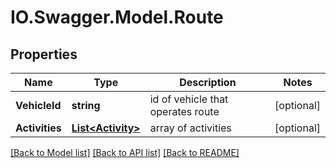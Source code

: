 # IO.Swagger.Model.Route
## Properties

Name | Type | Description | Notes
------------ | ------------- | ------------- | -------------
**VehicleId** | **string** | id of vehicle that operates route | [optional] 
**Activities** | [**List&lt;Activity&gt;**](Activity.md) | array of activities | [optional] 

[[Back to Model list]](../README.md#documentation-for-models) [[Back to API list]](../README.md#documentation-for-api-endpoints) [[Back to README]](../README.md)

